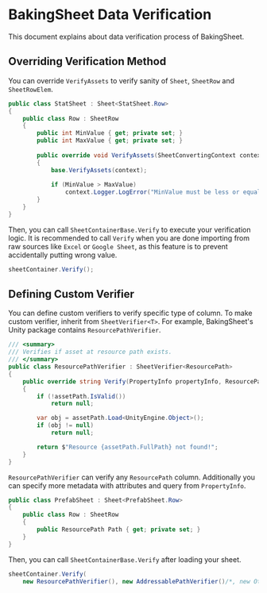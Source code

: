 # BakingSheet Data Verification
This document explains about data verification process of BakingSheet.

## Overriding Verification Method
You can override `VerifyAssets` to verify sanity of `Sheet`, `SheetRow` and `SheetRowElem`.

```csharp
public class StatSheet : Sheet<StatSheet.Row>
{
    public class Row : SheetRow
    {
        public int MinValue { get; private set; }
        public int MaxValue { get; private set; }
        
        public override void VerifyAssets(SheetConvertingContext context)
        {
            base.VerifyAssets(context);
            
            if (MinValue > MaxValue)
                context.Logger.LogError("MinValue must be less or equal than MaxValue!");
        }
    }
}
```

Then, you can call `SheetContainerBase.Verify` to execute your verification logic.
It is recommended to call `Verify` when you are done importing from raw sources like `Excel` or `Google Sheet`,
as this feature is to prevent accidentally putting wrong value.
```csharp
sheetContainer.Verify();
```

## Defining Custom Verifier
You can define custom verifiers to verify specific type of column.
To make custom verifier, inherit from `SheetVerifier<T>`.
For example, BakingSheet's Unity package contains `ResourcePathVerifier`.

```csharp
/// <summary>
/// Verifies if asset at resource path exists.
/// </summary>
public class ResourcePathVerifier : SheetVerifier<ResourcePath>
{
    public override string Verify(PropertyInfo propertyInfo, ResourcePath assetPath)
    {
        if (!assetPath.IsValid())
            return null;

        var obj = assetPath.Load<UnityEngine.Object>();
        if (obj != null)
            return null;

        return $"Resource {assetPath.FullPath} not found!";
    }
}
```

`ResourcePathVerifier` can verify any `ResourcePath` column. Additionally you can specify more metadata with attributes and query from `PropertyInfo`.
```csharp
public class PrefabSheet : Sheet<PrefabSheet.Row>
{
    public class Row : SheetRow
    {
        public ResourcePath Path { get; private set; }
    }
}
```

Then, you can call `SheetContainerBase.Verify` after loading your sheet.
```csharp
sheetContainer.Verify(
    new ResourcePathVerifier(), new AddressablePathVerifier()/*, new OtherVerifier()... */);
```
